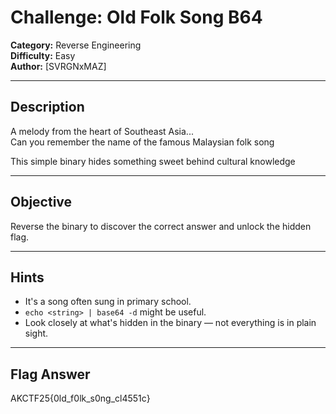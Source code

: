 # Challenge: Old Folk Song B64

**Category:** Reverse Engineering  
**Difficulty:** Easy  
**Author:** [SVRGNxMAZ]

---

## Description

A melody from the heart of Southeast Asia...  
Can you remember the name of the famous Malaysian folk song

This simple binary hides something sweet behind cultural knowledge  

---

## Objective

Reverse the binary to discover the correct answer and unlock the hidden flag.

---

## Hints

- It's a song often sung in primary school.
- `echo <string> | base64 -d` might be useful.
- Look closely at what's hidden in the binary — not everything is in plain sight.

---

## Flag Answer

AKCTF25{0ld_f0lk_s0ng_cl4551c}

